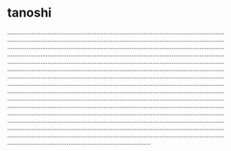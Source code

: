 # tanoshi
......................................................................................................................................................................................................................................................................................................................................................................................................................................................................................................................................................................................................................................................................................................................................................................................................................................................................................................................................................................................................................................................................................................................................................................................................................................................................................................................................................................................................................................................................................................................................................................................................................................................................................................................................................................................................................................................................................................................................................................................................................